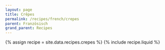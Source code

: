 ```yaml
---
layout: page
title: Crêpes
permalink: /recipes/french/crepes
parent: Französisch
grand_parent: Recipes
---
```

{% assign recipe = site.data.recipes.crepes %}
{% include recipe.liquid %}